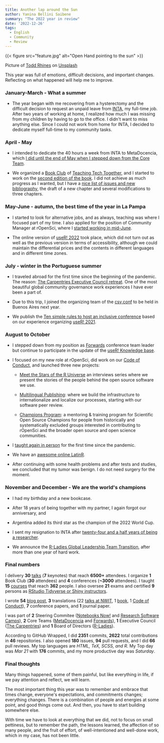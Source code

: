 ```yaml
---
title: Another lap around the Sun
author: Yanina Bellini Saibene
summary: "The 2022 year in review"
date: '2022-12-26'
tags:
  - English
  - Community
  - Review
---
```


{{< figure src="feature.jpg" alt="Open Hand pointing to the sun" >}}

Picture of <a href="https://unsplash.com/@rhinestodd?utm_source=unsplash&utm_medium=referral&utm_content=creditCopyText">Todd Rhines</a> on <a href="https://unsplash.com/es/fotos/W0jzK552m8E?utm_source=unsplash&utm_medium=referral&utm_content=creditCopyText">Unsplash</a>


This year was full of emotions, difficult decisions, and important changes. Reflecting on what happened will help me to improve.


### January-March - What a summer

* The year began with me recovering from a hysterectomy and the difficult decision to request an unpaid leave from [INTA](https://www.argentina.gob.ar/inta), my full-time job.  After two years of working at home, I realized how much I was missing from my children by having to go to the office. I didn't want to miss anything else. Since I could not work from home for INTA, I decided to dedicate myself full-time to my community tasks.

### April - May

* I intended to dedicate the 40 hours a week from INTA to MetaDocencia, which [I did until the end of May when I stepped down from the Core Team](/blog/2022-05-31-metadocencia/).

* We organized a [Book Club](/blog/2022_metadocencia_club_lectura_t3/) of [Teaching Tech Together](https://teachtogether.tech/), and I started to work on the [second edition of the book](https://github.com/yabellini/t3es2ed). I did not achieve as much progress as I wanted, but I have a [nice list of issues and new bibliography](https://github.com/gvwilson/teachtogether.tech/issues), the draft of a new chapter and several modifications to three chapters.

### May-June - autumn, the best time of the year in La Pampa

* I started to look for alternative jobs, and as always, teaching was where I focused part of my time.  I also applied for the position of Community Manager at rOpenSci, where I [started working in mid-June](https://ropensci.org/blog/2022/06/21/introducing-yanina/).

* The online version of [useR! 2022](https://user2022.r-project.org/) took place, which did not turn out as well as the previous version in terms of accessibility, although we could maintain the differential prices and the contents in different languages and in different time zones.

### July - winter in the Portuguese summer

* I traveled abroad for the first time since the beginning of the pandemic.  The reason: [The Carpentries Executive Council retreat](https://carpentries.org/blog/2022/08/2022-executive-council-retreat/). One of the most beautiful global community governance work experiences I have ever been a part of.

* Due to this trip, I joined the organizing team of the [csv,conf](https://csvconf.com/) to be held in Buenos Aires next year.

* We publish the [Ten simple rules to host an inclusive conference](https://journals.plos.org/ploscompbiol/article?id=10.1371/journal.pcbi.1010164#sec006) based on our experience organizing [useR! 2021](https://user2021.r-project.org/).

### August to October

* I stepped down from my position as [Forwards](https://forwards.github.io/about/) conference team leader but continue to participate in the update of the [useR! Knowledge base](https://rconf.gitlab.io/userknowledgebase/main/index.html).

* I focused on my new role at rOpenSci, did work on our [Code of Conduct](https://ropensci.org/blog/2022/07/12/coc-update/), and launched three new projects:

  - [Meet the Stars of the R Universe](https://ropensci.org/blog/2022/11/23/r-universe-stars-1-en/) an interviews series where we present the stories of the people behind the open source software we use.

  - [Multilingual Publishing](https://ropensci.org/multilingual-publishing/): where we build the infrastructure to internationalize and localize our processes, starting with our software peer review.

  - [Champions Program](https://ropensci.org/champions/): a mentoring & training program for Scientific Open Source Champions for people from historically and systematically excluded groups interested in contributing to rOpenSci and the broader open source and open science communities.

* I [taught again in person](https://yabellini.netlify.app/courses/agri_remote_sensing/) for the first time since the pandemic.

* We have an [awesome online LatinR](https://github.com/LatinR/presentaciones-LatinR2022).

* After continuing with some health problems and after tests and studies, we concluded that my tumor was benign. I do not need surgery for the moment.


### November and December - We are the world's champions

* I had my birthday and a new bookcase.

* After 18 years of being together with my partner, I again forgot our anniversary, and

* Argentina added its third star as the champion of the 2022 World Cup.

* I sent my resignation to INTA after [twenty-four and a half years of being a researcher](blog/2022-12-21-inta/).  

* We announce the [R-Ladies Global Leadership Team Transition](https://rladies.org/news/2022-11-18-global-leadership-team-transition/), after more than one year of hard work.

### Final numbers

I delivery **30** [talks](/talk/) (**7** keynotes) that reach **6500+** attendees. I organize **1** Book Club (**30** attendees) and **4** conferences (**~3000** attendees). I taught **15** [courses](/courses/) that reach **362** people. I also oversee **21** exams and certified **9** persons as [RStudio Tidyverse or Shiny instructors](https://education.rstudio.com/trainers/).  

I wrote **54** [blog post](/blog/), **3** translations (22 [talks at NWIT](https://neverworkintheory.org/), 1 [book](/project/rml_es/), 1 [Code of Conduct](https://ropensci.org/codigo-de-conducta/)), **7** conference papers, and **1** journal paper.

I was part of **2** Steering Commitee ([Notebooks Now!](https://data.agu.org/notebooks-now/) and [Research Software Camps](https://www.software.ac.uk/research-software-camps)), **2** Core Teams ([MetaDocencia](https://www.metadocencia.org/) and [Forwards](https://forwards.github.io/about/)), **1** Executive Council ([The Carpentries](https://carpentries.org/)) and **1** Board of Directors ([R-Ladies](https://rladies.org/)).

According to GitHub Wrapped, I did **2351** commits, **2622** total contributions in **46** repositories. I also opened **180** issues, **94** pull requests, and I did **66** pull reviews. My top languages are _HTML, TeX, SCSS, and R_. My Top day was _Mar 21_ with **176** commits, and my more productive day was _Saturday_.  


### Final thoughts

Many things happened, some of them painful, but like everything in life, if we pay attention and reflect, we will learn.

The most important thing this year was to remember and embrace that times change, everyone's expectations, and commitments changes; everything changes.  There is a combination of people and energies at some point, and good things come out. And then, you have to start building somewhere else.

With time we have to look at everything that we did, not to focus on small pettiness, but to remember the path, the lessons learned, the affection of so many people, and the fruit of effort, of well-intentioned and well-done work, which in my case, has not been little.

